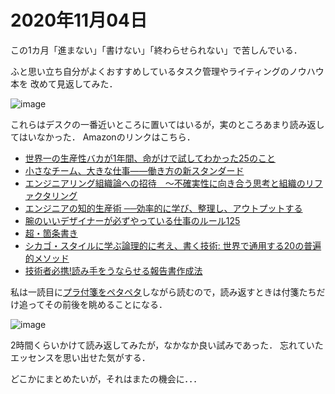# 2020年11月04日 



この1カ月「進まない」「書けない」「終わらせられない」で苦しんでいる．


ふと思い立ち自分がよくおすすめしているタスク管理やライティングのノウハウ本を
改めて見返してみた．


![image](https://i.imgur.com/itpC3Rk.jpg)

これらはデスクの一番近いところに置いてはいるが，実のところあまり読み返してはいなかった．
Amazonのリンクはこちら．

* [世界一の生産性バカが1年間、命がけで試してわかった25のこと](https://amzn.to/32bL2hm)
* [小さなチーム、大きな仕事――働き方の新スタンダード](https://amzn.to/38e0sW7)
* [エンジニアリング組織論への招待　～不確実性に向き合う思考と組織のリファクタリング](https://amzn.to/3p3jSmP)
* [エンジニアの知的生産術 ──効率的に学び、整理し、アウトプットする](https://amzn.to/2HTtcc9)
* [腕のいいデザイナーが必ずやっている仕事のルール125](https://amzn.to/32eFtPk)
* [超・箇条書き](https://amzn.to/36hXD3Z)
* [シカゴ・スタイルに学ぶ論理的に考え、書く技術: 世界で通用する20の普遍的メソッド](https://amzn.to/2I6bD8L)
* [技術者必携!読み手をうならせる報告書作成法](https://amzn.to/3oOULDU)


私は一読目に[プラ付箋をペタペタ](https://takala.tokyo/takala_wp/2017/12/26/304/)しながら読むので，読み返すときは付箋たちだけ追ってその前後を眺めることになる．


![image](https://i.imgur.com/fzB3S2V.jpg)



2時間くらいかけて読み返してみたが，なかなか良い試みであった．
忘れていたエッセンスを思い出せた気がする．



どこかにまとめたいが，それはまたの機会に．．．